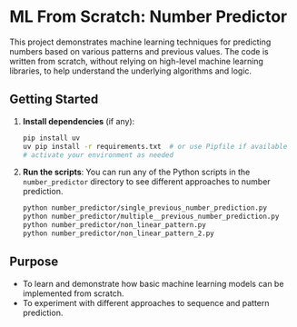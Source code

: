 # ML From Scratch: Number Predictor

This project demonstrates machine learning techniques for predicting numbers based on various patterns and previous values. The code is written from scratch, without relying on high-level machine learning libraries, to help understand the underlying algorithms and logic.

## Getting Started

1. **Install dependencies** (if any):
   ```bash
   pip install uv
   uv pip install -r requirements.txt  # or use Pipfile if available
   # activate your environment as needed
   ```
2. **Run the scripts**:
   You can run any of the Python scripts in the `number_predictor` directory to see different approaches to number prediction.
   ```bash
   python number_predictor/single_previous_number_prediction.py
   python number_predictor/multiple__previous_number_prediction.py
   python number_predictor/non_linear_pattern.py
   python number_predictor/non_linear_pattern_2.py
   ```

## Purpose

- To learn and demonstrate how basic machine learning models can be implemented from scratch.
- To experiment with different approaches to sequence and pattern prediction.
